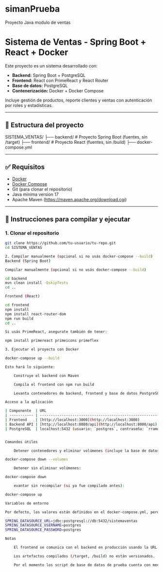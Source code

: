 # simanPrueba
Proyecto Java modulo de ventas


# Sistema de Ventas - Spring Boot + React + Docker

Este proyecto es un sistema desarrollado con:

- **Backend:** Spring Boot + PostgreSQL
- **Frontend:** React con PrimeReact y React Router
- **Base de datos:** PostgreSQL
- **Contenerización:** Docker + Docker Compose

Incluye gestión de productos, reporte clientes y ventas con autenticación por roles y estadísticas.

---

## 📁 Estructura del proyecto

SISTEMA_VENTAS/
├── backend/ # Proyecto Spring Boot (fuentes, sin /target)
├── frontend/ # Proyecto React (fuentes, sin /build)
├── docker-compose.yml

---

## ✅ Requisitos

- [Docker](https://www.docker.com/)
- [Docker Compose](https://docs.docker.com/compose/)
- Git (para clonar el repositorio)
- Java minima version 17
- Apache Maven (https://maven.apache.org/download.cgi)

---

## 🚀 Instrucciones para compilar y ejecutar

### 1. Clonar el repositorio

```bash
git clone https://github.com/tu-usuario/tu-repo.git
cd SISTEMA_VENTAS

2. Compilar manualmente (opcional si no usás docker-compose --build)
Backend (Spring Boot)

Compilar manualmente (opcional si no usás docker-compose --build)

cd backend
mvn clean install -DskipTests
cd ..

Frontend (React)

cd frontend
npm install
npm install react-router-dom
npm run build
cd ..

Si usás PrimeReact, asegurate también de tener:

npm install primereact primeicons primeflex

3. Ejecutar el proyecto con Docker

docker-compose up --build

Esto hará lo siguiente:

    Construye el backend con Maven

    Compila el frontend con npm run build

    Levanta contenedores de backend, frontend y base de datos PostgreSQL

Acceso a la aplicación

| Componente  | URL                                                          |
| ----------- | ------------------------------------------------------------ |
| Frontend    | [http://localhost:3000](http://localhost:3000)               |
| Backend API | [http://localhost:8080/api](http://localhost:8080/api)       |
| PostgreSQL  | localhost:5432 (usuario: `postgres`, contraseña: `rramos`) |


Comandos útiles

    Detener contenedores y eliminar volúmenes (incluye la base de datos):

docker-compose down --volumes

    Detener sin eliminar volúmenes:

docker-compose down

    evantar sin recompilar (si ya fue compilado antes):

docker-compose up

Variables de entorno

Por defecto, los valores están definidos en el docker-compose.yml, pero si deseas usar un archivo .env, podrías incluir:

SPRING_DATASOURCE_URL=jdbc:postgresql://db:5432/sistemaventas
SPRING_DATASOURCE_USERNAME=postgres
SPRING_DATASOURCE_PASSWORD=postgres

Notas

    El frontend se comunica con el backend en producción usando la URL interna http://backend:8080.

    Los artefactos compilados (/target, /build) no están versionados.

    Por el momento los script de base de datos de prueba cuenta con menos de 10 registros



